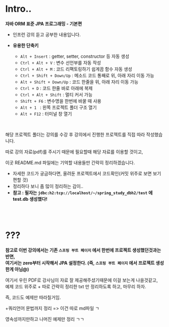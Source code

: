# Intro..

**자바 ORM 표준 JPA 프로그래밍 - 기본편**

* 인프런 강의 듣고 공부한 내용입니다.
* **유용한 단축키**
  
  * `Alt + Insert` : getter, setter, constructor 등 자동 생성
  * `Ctrl + Alt + V` : 변수 선언부를 자동 작성
  * `Ctrl + Alt + M` : 코드 리팩토링하기 쉽게끔 함수 자동 생성
  * `Ctrl + Shift + Down/Up` : 메소드 코드 통째로 위, 아래 자리 이동 가능
  * `Alt + Shift + Down/Up` : 코드 한줄을 위, 아래 자리 이동 가능
  * `Ctrl + D` : 코드 한줄 바로 아래에 복제
  * `Ctrl + Alt + Shift` : 멀티 커서 가능
  * `Shift + F6` : 변수명을 한번에 바꿀 때 사용
  * `Alt + 1 ` : 왼쪽 프로젝트 폴더 구조 열기
  * `Alt + F12` : 터미널 창 열기

<br>

해당 프로젝트 폴더는 강의를 수강 후 강의에서 진행한 프로젝트를 직접 따라 작성했습니다.

따로 강의 자료(pdf)를 주시기 때문에 필요할때 해당 자료를 이용할 것이고,

이곳 README.md 파일에는 기억할 내용들만 간략히 정리하겠습니다.

* 자세한 코드가 궁금하다면, 올려둔 프로젝트에서 코드확인(커밋 위주로 보면 보기 편할 것)
* 정리하다 보니 좀 많이 정리하는 감이..
* **참고 : 필자는 `jdbc:h2:tcp://localhost/~/spring_study_dbh2/test` 에 test.db 생성했다!**

<br><br>

# ???

**참고로 이번 강의에서는 기존 `스프링 부트 페이지` 에서 한번에 프로젝트 생성했던것과는 반면,  
여기서는 zero부터 시작해서 JPA 설정한다. (즉, `스프링 부트 페이지` 에서 프로젝트 생성한게 아님@)**



여기서 우린 PDF로 강사님이 자료 잘 제공해주셨기때문에 이걸 보는게 나을것같고,  
예제 코드 위주로 + 따로 간략히 정리한 txt 만 정리하도록 하고, 마무리 하자.

즉, 코드도 예제만 따라칠거임.

+쿼리언어 문법까지 정리 => 이건 따로 md파일 ㄱ



영속성까지만하고 나머진 예제만 정리 ㄱㄱ
